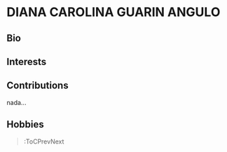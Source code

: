 # DIANA CAROLINA GUARIN ANGULO

## Bio

## Interests

## Contributions

nada...

## Hobbies

> :ToCPrevNext
